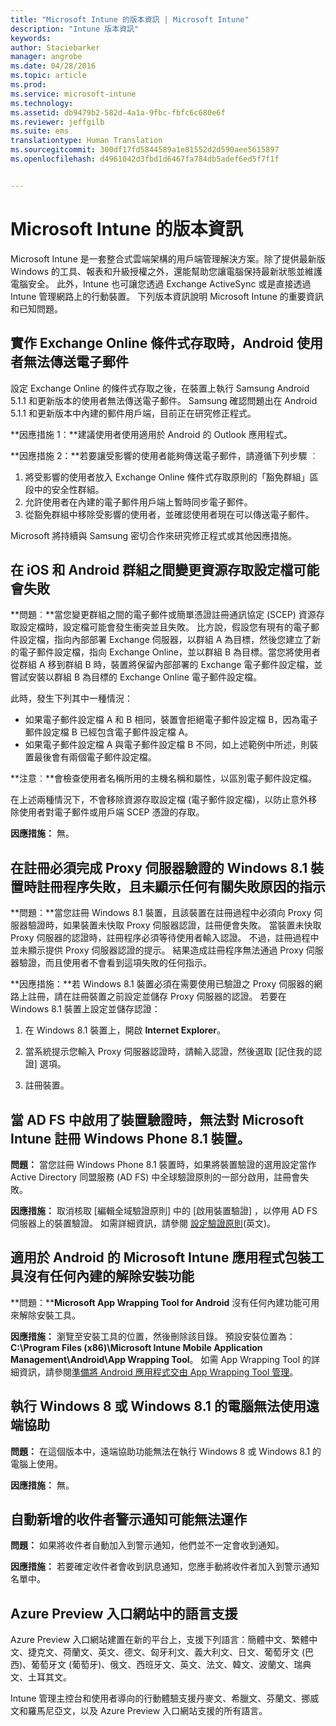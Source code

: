 ```yaml
---
title: "Microsoft Intune 的版本資訊 | Microsoft Intune"
description: "Intune 版本資訊"
keywords: 
author: Staciebarker
manager: angrobe
ms.date: 04/28/2016
ms.topic: article
ms.prod: 
ms.service: microsoft-intune
ms.technology: 
ms.assetid: db9479b2-582d-4a1a-9fbc-fbfc6c680e6f
ms.reviewer: jeffgilb
ms.suite: ems
translationtype: Human Translation
ms.sourcegitcommit: 300df17fd5844589a1e81552d2d590aee5615897
ms.openlocfilehash: d4961042d3fbd1d6467fa784db5adef6ed5f7f1f


---
```


# Microsoft Intune 的版本資訊
Microsoft Intune 是一套整合式雲端架構的用戶端管理解決方案。除了提供最新版 Windows 的工具、報表和升級授權之外，還能幫助您讓電腦保持最新狀態並維護電腦安全。 此外，Intune 也可讓您透過 Exchange ActiveSync 或是直接透過 Intune 管理網路上的行動裝置。 下列版本資訊說明 Microsoft Intune 的重要資訊和已知問題。


## 實作 Exchange Online 條件式存取時，Android 使用者無法傳送電子郵件

設定 Exchange Online 的條件式存取之後，在裝置上執行 Samsung Android 5.1.1 和更新版本的使用者無法傳送電子郵件。 Samsung 確認問題出在 Android 5.1.1 和更新版本中內建的郵件用戶端，目前正在研究修正程式。

**因應措施 1：**建議使用者使用適用於 Android 的 Outlook 應用程式。

**因應措施 2：**若要讓受影響的使用者能夠傳送電子郵件，請遵循下列步驟 ︰

1. 將受影響的使用者放入 Exchange Online 條件式存取原則的「豁免群組」區段中的安全性群組。
2. 允許使用者在內建的電子郵件用戶端上暫時同步電子郵件。
3. 從豁免群組中移除受影響的使用者，並確認使用者現在可以傳送電子郵件。

Microsoft 將持續與 Samsung 密切合作來研究修正程式或其他因應措施。



## 在 iOS 和 Android 群組之間變更資源存取設定檔可能會失敗
**問題︰**當您變更群組之間的電子郵件或簡單憑證註冊通訊協定 (SCEP) 資源存取設定檔時，設定檔可能會發生衝突並且失敗。 比方說，假設您有現有的電子郵件設定檔，指向內部部署 Exchange 伺服器，以群組 A 為目標，然後您建立了新的電子郵件設定檔，指向 Exchange Online，並以群組 B 為目標。當您將使用者從群組 A 移到群組 B 時，裝置將保留內部部署的 Exchange 電子郵件設定檔，並嘗試安裝以群組 B 為目標的 Exchange Online 電子郵件設定檔。

此時，發生下列其中一種情況： 
* 如果電子郵件設定檔 A 和 B 相同，裝置會拒絕電子郵件設定檔 B，因為電子郵件設定檔 B 已經包含電子郵件設定檔 A。
* 如果電子郵件設定檔 A 與電子郵件設定檔 B 不同，如上述範例中所述，則裝置最後會有兩個電子郵件設定檔。

**注意︰**會檢查使用者名稱所用的主機名稱和屬性，以區別電子郵件設定檔。

在上述兩種情況下，不會移除資源存取設定檔 (電子郵件設定檔)，以防止意外移除使用者對電子郵件或用戶端 SCEP 憑證的存取。

**因應措施：** 無。

## 在註冊必須完成 Proxy 伺服器驗證的 Windows 8.1 裝置時註冊程序失敗，且未顯示任何有關失敗原因的指示
**問題：**當您註冊 Windows 8.1 裝置，且該裝置在註冊過程中必須向 Proxy 伺服器驗證時，如果裝置未快取 Proxy 伺服器認證，註冊便會失敗。 當裝置未快取 Proxy 伺服器的認證時，註冊程序必須等待使用者輸入認證。 不過，註冊過程中並未顯示提供 Proxy 伺服器認證的提示。 結果造成註冊程序無法通過 Proxy 伺服器驗證，而且使用者不會看到這項失敗的任何指示。

**因應措施：**若 Windows 8.1 裝置必須在需要使用已驗證之 Proxy 伺服器的網路上註冊，請在註冊裝置之前設定並儲存 Proxy 伺服器的認證。 若要在 Windows 8.1 裝置上設定並儲存認證：

1.  在 Windows 8.1 裝置上，開啟 **Internet Explorer**。

2.  當系統提示您輸入 Proxy 伺服器認證時，請輸入認證，然後選取 [記住我的認證] 選項。

3.  註冊裝置。

## 當 AD FS 中啟用了裝置驗證時，無法對 Microsoft Intune 註冊 Windows Phone 8.1 裝置。
**問題：** 當您註冊 Windows Phone 8.1 裝置時，如果將裝置驗證的選用設定當作 Active Directory 同盟服務 (AD FS) 中全球驗證原則的一部分啟用，註冊會失敗。

**因應措施：** 取消核取 [編輯全域驗證原則]  中的 [啟用裝置驗證] ，以停用 AD FS 伺服器上的裝置驗證。 如需詳細資訊，請參閱 [設定驗證原則](http://technet.microsoft.com/library/dn486781.aspx)(英文)。


## 適用於 Android 的 Microsoft Intune 應用程式包裝工具沒有任何內建的解除安裝功能
**問題：****Microsoft App Wrapping Tool for Android** 沒有任何內建功能可用來解除安裝工具。

**因應措施：** 瀏覽至安裝工具的位置，然後刪除該目錄。 預設安裝位置為：**C:\Program Files (x86)\Microsoft Intune Mobile Application Management\Android\App Wrapping Tool**。 如需 App Wrapping Tool 的詳細資訊，請參閱[準備將 Android 應用程式交由 App Wrapping Tool 管理](/intune/deploy-use/prepare-android-apps-for-mobile-application-management-with-the-microsoft-intune-app-wrapping-tool)。

## 執行 Windows 8 或 Windows 8.1 的電腦無法使用遠端協助
**問題：** 在這個版本中，遠端協助功能無法在執行 Windows 8 或 Windows 8.1 的電腦上使用。

**因應措施：** 無。

## 自動新增的收件者警示通知可能無法運作
**問題：** 如果將收件者自動加入到警示通知，他們並不一定會收到通知。

**因應措施：** 若要確定收件者會收到訊息通知，您應手動將收件者加入到警示通知名單中。

## Azure Preview 入口網站中的語言支援
Azure Preview 入口網站建置在新的平台上，支援下列語言：簡體中文、繁體中文、捷克文、荷蘭文、英文、德文、匈牙利文、義大利文、日文、葡萄牙文 (巴西)、葡萄牙文 (葡萄牙)、俄文、西班牙文、英文、法文、韓文、波蘭文、瑞典文、土耳其文。

Intune 管理主控台和使用者導向的行動體驗支援丹麥文、希臘文、芬蘭文、挪威文和羅馬尼亞文，以及 Azure Preview 入口網站支援的所有語言。



<!--HONumber=Jul16_HO4-->


